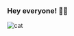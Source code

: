 ### Hey everyone! 🤖👾

<p align= "center">

![cat](https://user-images.githubusercontent.com/95926496/227259901-f8a4262c-84f6-496f-ac94-8811ab382287.gif)


</p>
